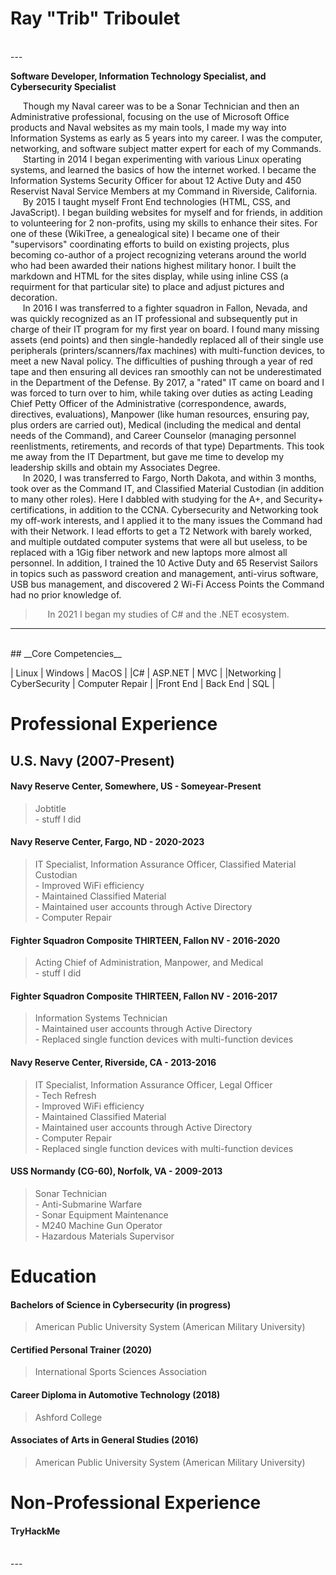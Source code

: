 # __Ray "Trib" Triboulet__  
<br>
---

**Software Developer, Information Technology Specialist, and Cybersecurity Specialist**  

&nbsp;&nbsp;&nbsp;&nbsp; Though my Naval career was to be a Sonar Technician and then an Administrative professional, focusing on the use of Microsoft Office products and Naval websites as my main tools, I made my way into Information Systems as early as 5 years into my career. I was the computer, networking, and software subject matter expert for each of my Commands.  
&nbsp;&nbsp;&nbsp;&nbsp; Starting in 2014 I began experimenting with various Linux operating systems, and learned the basics of how the internet worked. I became the Information Systems Security Officer for about 12 Active Duty and 450 Reservist Naval Service Members at my Command in Riverside, California.  
&nbsp;&nbsp;&nbsp;&nbsp; By 2015 I taught myself Front End technologies (HTML, CSS, and JavaScript). I began building websites for myself and for friends, in addition to volunteering for 2 non-profits, using my skills to enhance their sites. For one of these (WikiTree, a genealogical site) I became one of their "supervisors" coordinating efforts to build on existing projects, plus becoming co-author of a project recognizing veterans around the world who had been awarded their nations highest military honor. I built the markdown and HTML for the sites display, while using inline CSS (a requirment for that particular site) to place and adjust pictures and decoration.   
&nbsp;&nbsp;&nbsp;&nbsp; In 2016 I was transferred to a fighter squadron in Fallon, Nevada, and was quickly recognized as an IT professional and subsequently put in charge of their IT program for my first year on board. I found many missing assets (end points) and then single-handedly replaced all of their single use peripherals (printers/scanners/fax machines) with multi-function devices, to meet a new Naval policy. The difficulties of pushing through a year of red tape and then ensuring all devices ran smoothly can not be underestimated in the Department of the Defense. By 2017, a "rated" IT came on board and I was forced to turn over to him, while taking over duties as acting Leading Chief Petty Officer of the Administrative (correspondence, awards, directives, evaluations), Manpower (like human resources, ensuring pay, plus orders are carried out), Medical (including the medical and dental needs of the Command), and Career Counselor (managing personnel reenlistments, retirements, and records of that type) Departments. This took me away from the IT Department, but gave me time to develop my leadership skills and obtain my Associates Degree. <br>
&nbsp;&nbsp;&nbsp;&nbsp; In 2020, I was transferred to Fargo, North Dakota, and within 3 months, took over as the Command IT, and Classified Material Custodian (in addition to many other roles). Here I dabbled with studying for the A+, and Security+ certifications, in addition to the CCNA. Cybersecurity and Networking took my off-work interests, and I applied it to the many issues the Command had with their Network. I lead efforts to get a T2 Network with barely worked, and multiple outdated computer systems that were all but useless, to be replaced with a 1Gig fiber network and new laptops more almost all personnel. In addition, I trained the 10 Active Duty and 65 Reservist Sailors in topics such as password creation and management, anti-virus software, USB bus management, and discovered 2 Wi-Fi Access Points the Command had no prior knowledge of. <br>
> &nbsp;&nbsp;&nbsp;&nbsp; In 2021 I began my studies of C# and the .NET ecosystem. <br>
---
<br>
## __Core Competencies__<br>

| Linux | Windows | MacOS |
|C# | ASP.NET | MVC |
|Networking | CyberSecurity | Computer Repair |
|Front End | Back End | SQL |


# __Professional Experience__

## U.S. Navy (2007-Present)
#### Navy Reserve Center, Somewhere, US - Someyear-Present
> Jobtitle <br>
>        - stuff I did

#### Navy Reserve Center, Fargo, ND - 2020-2023
> IT Specialist, Information Assurance Officer, Classified Material Custodian <br>
>        - Improved WiFi efficiency <br>
>        - Maintained Classified Material <br>
>        - Maintained user accounts through Active Directory <br>
>        - Computer Repair <br>

#### Fighter Squadron Composite THIRTEEN, Fallon NV - 2016-2020
> Acting Chief of Administration, Manpower, and Medical <br> 
>        - stuff I did <br>

#### Fighter Squadron Composite THIRTEEN, Fallon NV - 2016-2017
> Information Systems Technician <br>
>        - Maintained user accounts through Active Directory <br>
>        - Replaced single function devices with multi-function devices <br>

#### Navy Reserve Center, Riverside, CA - 2013-2016
> IT Specialist, Information Assurance Officer, Legal Officer <br>
>        - Tech Refresh <br>
>        - Improved WiFi efficiency <br>
>        - Maintained Classified Material <br>
>        - Maintained user accounts through Active Directory <br>
>        - Computer Repair <br>
>        - Replaced single function devices with multi-function devices <br>

#### USS Normandy (CG-60), Norfolk, VA - 2009-2013
> Sonar Technician <br>
>        - Anti-Submarine Warfare <br>
>        - Sonar Equipment Maintenance <br>
>        - M240 Machine Gun Operator <br>
>        - Hazardous Materials Supervisor <br>


# __Education__
#### Bachelors of Science in Cybersecurity (in progress)
> American Public University System (American Military University) <br>

#### Certified Personal Trainer (2020)
> International Sports Sciences Association <br>

#### Career Diploma in Automotive Technology (2018)
> Ashford College <br>

#### Associates of Arts in General Studies (2016)
> American Public University System (American Military University) <br>



# __Non-Professional Experience__
#### TryHackMe
<br>
--- <br>

